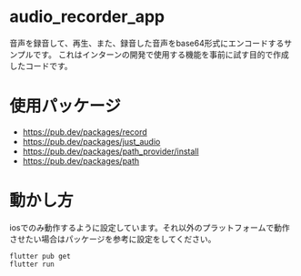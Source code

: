# audio_recorder_app

音声を録音して、再生、また、録音した音声をbase64形式にエンコードするサンプルです。
これはインターンの開発で使用する機能を事前に試す目的で作成したコードです。

# 使用パッケージ
- https://pub.dev/packages/record
- https://pub.dev/packages/just_audio
- https://pub.dev/packages/path_provider/install
- https://pub.dev/packages/path

# 動かし方
iosでのみ動作するように設定しています。それ以外のプラットフォームで動作させたい場合はパッケージを参考に設定をしてください。
```
flutter pub get
flutter run
```